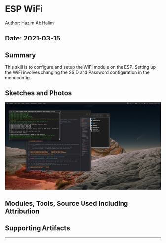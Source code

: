 #  ESP WiFi

Author: Hazim Ab Halim

Date: 2021-03-15
-----

## Summary
This skill is to configure and setup the WiFi module on the ESP. Setting up the WiFi involves changing the SSID and Password configuration in the menuconfig.

## Sketches and Photos
![](images/espwifi.png)

## Modules, Tools, Source Used Including Attribution


## Supporting Artifacts


-----
